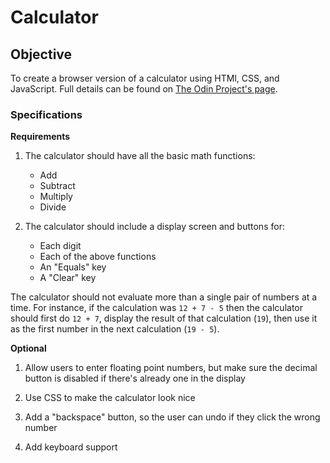 # Calculator

## Objective

To create a browser version of a calculator using HTMl, CSS, and JavaScript. Full details can be found on [The Odin Project's page](https://www.theodinproject.com/lessons/foundations-calculator).

### Specifications

**Requirements**

1. The calculator should have all the basic math functions:
    * Add
    * Subtract
    * Multiply
    * Divide

2. The calculator should include a display screen and buttons for:
    * Each digit
    * Each of the above functions
    * An "Equals" key
    * A "Clear" key

The calculator should not evaluate more than a single pair of numbers at a time. For instance, if the calculation was `12 + 7 - 5` then the calculator should first do `12 + 7`, display the result of that calculation (`19`), then use it as the first number in the next calculation (`19 - 5`).

**Optional**

1. Allow users to enter floating point numbers, but make sure the decimal button is disabled if there's already one in the display

2. Use CSS to make the calculator look nice

3. Add a "backspace" button, so the user can undo if they click the wrong number

4. Add keyboard support